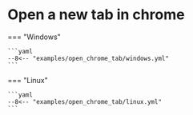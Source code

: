 # Open a new tab in chrome


=== "Windows"
    
    ```yaml
    --8<-- "examples/open_chrome_tab/windows.yml"
    ```

=== "Linux"
    
    ```yaml
    --8<-- "examples/open_chrome_tab/linux.yml"
    ```
